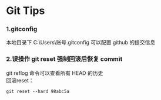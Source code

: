 # Git Tips

### 1.gitconfig
本地目录下 C:\Users\账号\.gitconfig 可以配置 github 的提交信息

### 2.误操作 git reset 强制回滚后恢复 commit
git reflog 命令可以查看所有 HEAD 的历史   
回滚reset：
```
git reset --hard 98abc5a
```